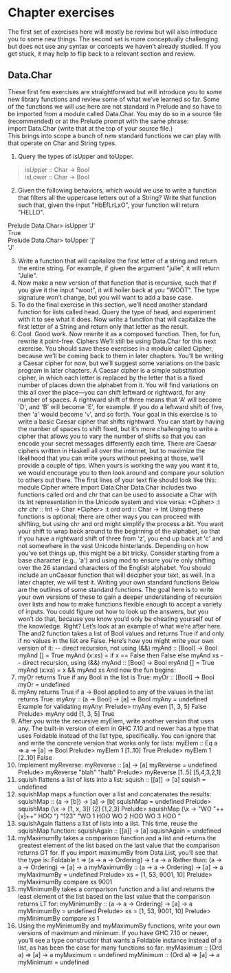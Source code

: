 # Chapter exercises

The first set of exercises here will mostly be review but will
also introduce you to some new things. The second set is
more conceptually challenging but does not use any syntax or
concepts we haven’t already studied. If you get stuck, it may
help to flip back to a relevant section and review.


## Data.Char
These first few exercises are straightforward but will introduce you to some new library functions and review some of what we’ve learned so far. Some of the functions we will use here are not standard in Prelude and so have to be imported from a module called Data.Char. You may do so in a source file (recommended) or at the Prelude prompt with the same phrase:  
import Data.Char (write that at the top of your source file.)  
This brings into scope a bunch of new standard functions we can
play with that operate on Char and String types.  

1. Query the types of isUpper and toUpper.  
> isUpper :: Char -> Bool  
> isLower :: Char -> Bool  

2. Given the following behaviors, which would we use to write a function that filters all the uppercase letters out of a String?  Write that function such that, given the input
"HbEfLrLxO", your function will return "HELLO".
>   
Prelude Data.Char> isUpper 'J'  
True  
Prelude Data.Char> toUpper 'j'  
'J'  

3. Write a function that will capitalize the first letter of a
string and return the entire string. For example, if given
the argument "julie", it will return "Julie".
4. Now make a new version of that function that is recursive,
such that if you give it the input "woot", it will holler back
at you "WOOT". The type signature won’t change, but you
will want to add a base case.
5. To do the final exercise in this section, we’ll need another
standard function for lists called head. Query the type
of head, and experiment with it to see what it does. Now
write a function that will capitalize the first letter of a
String and return only that letter as the result.
6. Cool. Good work. Now rewrite it as a composed function.
Then, for fun, rewrite it point-free.
Ciphers
We’ll still be using Data.Char for this next exercise. You should
save these exercises in a module called Cipher, because we’ll
be coming back to them in later chapters. You’ll be writing a
Caesar cipher for now, but we’ll suggest some variations on
the basic program in later chapters.
A Caesar cipher is a simple substitution cipher, in which
each letter is replaced by the letter that is a fixed number of
places down the alphabet from it. You will find variations on
this all over the place—you can shift leftward or rightward, for
any number of spaces. A rightward shift of three means that
'A' will become 'D', and 'B' will become 'E', for example. If
you do a leftward shift of five, then 'a' would become 'v', and
so forth.
Your goal in this exercise is to write a basic Caesar cipher
that shifts rightward. You can start by having the number of
spaces to shift fixed, but it’s more challenging to write a cipher
that allows you to vary the number of shifts so that you can
encode your secret messages differently each time.
There are Caesar ciphers written in Haskell all over the internet, but to maximize the likelihood that you can write yours
without peeking at those, we’ll provide a couple of tips. When
yours is working the way you want it to, we would encourage
you to then look around and compare your solution to others
out there.
The first lines of your text file should look like this:
module Cipher where
import Data.Char
Data.Char includes two functions called ord and chr that can
be used to associate a Char with its Int representation in the
Unicode system and vice versa:
*Cipher> :t chr
chr :: Int -> Char
*Cipher> :t ord
ord :: Char -> Int
Using these functions is optional; there are other ways you
can proceed with shifting, but using chr and ord might simplify
the process a bit.
You want your shift to wrap back around to the beginning
of the alphabet, so that if you have a rightward shift of three
from 'z', you end up back at 'c' and not somewhere in the
vast Unicode hinterlands. Depending on how you’ve set things
up, this might be a bit tricky. Consider starting from a base
character (e.g., 'a') and using mod to ensure you’re only shifting
over the 26 standard characters of the English alphabet.
You should include an unCaesar function that will decipher
your text, as well. In a later chapter, we will test it.
Writing your own standard functions
Below are the outlines of some standard functions. The goal
here is to write your own versions of these to gain a deeper
understanding of recursion over lists and how to make functions flexible enough to accept a variety of inputs. You could
figure out how to look up the answers, but you won’t do that,
because you know you’d only be cheating yourself out of the
knowledge. Right?
Let’s look at an example of what we’re after here. The and2
function takes a list of Bool values and returns True if and only
if no values in the list are False. Here’s how you might write
your own version of it:
-- direct recursion, not using (&&)
myAnd :: [Bool] -> Bool
myAnd [] = True
myAnd (x:xs) =
if x == False
then False
else myAnd xs
-- direct recursion, using (&&)
myAnd :: [Bool] -> Bool
myAnd [] = True
myAnd (x:xs) = x && myAnd xs
And now the fun begins:
1. myOr returns True if any Bool in the list is True:
myOr :: [Bool] -> Bool
myOr = undefined
2. myAny returns True if a -> Bool applied to any of the values
in the list returns True:
myAny :: (a -> Bool) -> [a] -> Bool
myAny = undefined
Example for validating myAny:
Prelude> myAny even [1, 3, 5]
False
Prelude> myAny odd [1, 3, 5]
True
3. After you write the recursive myElem, write another version
that uses any. The built-in version of elem in GHC 7.10 and
newer has a type that uses Foldable instead of the list type,
specifically. You can ignore that and write the concrete
version that works only for lists:
myElem :: Eq a => a -> [a] -> Bool
Prelude> myElem 1 [1..10]
True
Prelude> myElem 1 [2..10]
False
4. Implement myReverse:
myReverse :: [a] -> [a]
myReverse = undefined
Prelude> myReverse "blah"
"halb"
Prelude> myReverse [1..5]
[5,4,3,2,1]
5. squish flattens a list of lists into a list:
squish :: [[a]] -> [a]
squish = undefined
6. squishMap maps a function over a list and concatenates the
results:
squishMap :: (a -> [b]) -> [a] -> [b]
squishMap = undefined
Prelude> squishMap (\x -> [1, x, 3]) [2]
[1,2,3]
Prelude> squishMap (\x -> "WO "++[x]++" HOO ") "123"
"WO 1 HOO WO 2 HOO WO 3 HOO "
7. squishAgain flattens a list of lists into a list. This time, reuse the squishMap function:
squishAgain :: [[a]] -> [a]
squishAgain = undefined
8. myMaximumBy takes a comparison function and a list and
returns the greatest element of the list based on the last
value that the comparison returns GT for. If you import
maximumBy from Data.List, you’ll see that the type is:
Foldable t => (a -> a -> Ordering)
-> t a -> a
Rather than:
(a -> a -> Ordering) -> [a] -> a
myMaximumBy :: (a -> a -> Ordering)
-> [a] -> a
myMaximumBy = undefined
Prelude> xs = [1, 53, 9001, 10]
Prelude> myMaximumBy compare xs
9001
9. myMinimumBy takes a comparison function and a list and
returns the least element of the list based on the last value
that the comparison returns LT for:
myMinimumBy :: (a -> a -> Ordering)
-> [a] -> a
myMinimumBy = undefined
Prelude> xs = [1, 53, 9001, 10]
Prelude> myMinimumBy compare xs
1
10. Using the myMinimumBy and myMaximumBy functions, write your
own versions of maximum and minimum. If you have GHC 7.10
or newer, you’ll see a type constructor that wants a Foldable
instance instead of a list, as has been the case for many
functions so far:
myMaximum :: (Ord a) => [a] -> a
myMaximum = undefined
myMinimum :: (Ord a) => [a] -> a
myMinimum = undefined
